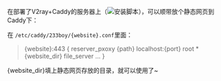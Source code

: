 在部署了V2ray+Caddy的服务器上（![安装脚本](https://github.com/233boy/v2ray/wiki/V2Ray%E4%B8%80%E9%94%AE%E5%AE%89%E8%A3%85%E8%84%9A%E6%9C%AC)），可以顺带放个静态网页到Caddy下：

在 `/etc/caddy/233boy/{website}.conf`里面：
> {website}:443 {
>   reserver_pxoxy {path} localhost:{port}
>   root * {website_dir}
>   file_server
>   ...
> }

{website_dir}填上静态网页存放的目录，就可以使用了~
